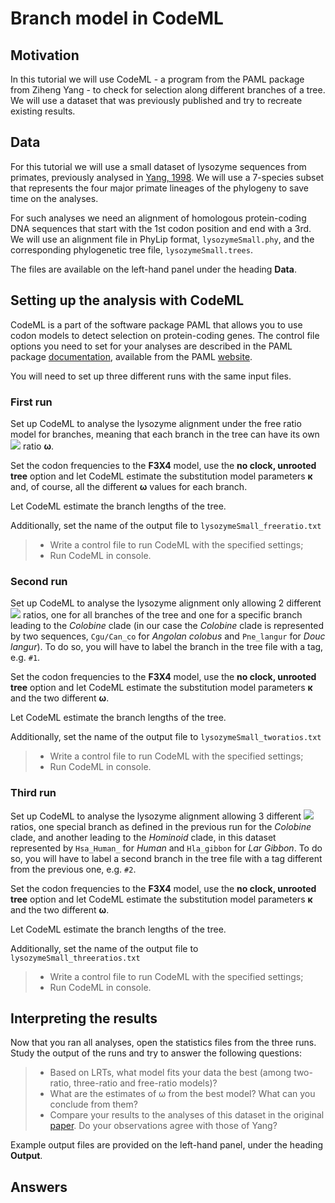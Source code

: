 # Branch model in CodeML

## Motivation

In this tutorial we will use CodeML - a program from the PAML package from Ziheng Yang - to check for selection along different branches of a tree. We will use a dataset that was previously published and try to recreate existing results.

## Data

For this tutorial we will use a small dataset of lysozyme sequences from primates, previously analysed in [Yang, 1998](https://academic.oup.com/mbe/article/15/5/568/987857?login=false). We will use a 7-species subset that represents the four major primate lineages of the phylogeny to save time on the analyses.

For such analyses we need an alignment of homologous protein-coding DNA sequences that start with the 1st codon position and end with a 3rd. We will use an alignment file in PhyLip format, `lysozymeSmall.phy`, and the corresponding phylogenetic tree file, `lysozymeSmall.trees`.

The files are available on the left-hand panel under the heading **Data**.


## Setting up the analysis with CodeML

CodeML is a part of the software package PAML that allows you to use codon models to detect selection on protein-coding genes. The control file options you need to set for your analyses are described in the PAML package [documentation](http://abacus.gene.ucl.ac.uk/software/pamlDOC.pdf), available from the PAML [website](http://abacus.gene.ucl.ac.uk/software/paml.html).

You will need to set up three different runs with the same input files.

### First run

Set up CodeML to analyse the lysozyme alignment under the free ratio model for branches, meaning that each branch in the tree can have its own <img src="https://render.githubusercontent.com/render/math?math=d_n/d_s"> ratio **ω**.

Set the codon frequencies to the **F3X4** model, use the **no clock, unrooted tree** option and let CodeML estimate the substitution model parameters **κ** and, of course, all the different **ω** values for each branch.

Let CodeML estimate the branch lengths of the tree.

Additionally, set the name of the output file to `lysozymeSmall_freeratio.txt`

> - Write a control file to run CodeML with the specified settings;
> - Run CodeML in console.

### Second run

Set up CodeML to analyse the lysozyme alignment only allowing 2 different <img src="https://render.githubusercontent.com/render/math?math=d_n/d_s"> ratios, one for all branches of the tree and one for a specific branch leading to the *Colobine* clade (in our case the *Colobine* clade is represented by two sequences, `Cgu/Can_co` for *Angolan colobus* and `Pne_langur` for *Douc langur*). To do so, you will have to label the branch in the tree file with a tag, e.g. `#1`. 

Set the codon frequencies to the **F3X4** model, use the **no clock, unrooted tree** option and let CodeML estimate the substitution model parameters **κ** and the two different **ω**.

Let CodeML estimate the branch lengths of the tree.

Additionally, set the name of the output file to `lysozymeSmall_tworatios.txt`

> - Write a control file to run CodeML with the specified settings;
> - Run CodeML in console.

### Third run

Set up CodeML to analyse the lysozyme alignment allowing 3 different <img src="https://render.githubusercontent.com/render/math?math=d_n/d_s"> ratios, one special branch as defined in the previous run for the *Colobine* clade, and another leading to the *Hominoid* clade, in this dataset represented by `Hsa_Human_` for *Human* and `Hla_gibbon` for *Lar Gibbon*. To do so, you will have to label a second branch in the tree file with a tag different from the previous one, e.g. `#2`. 

Set the codon frequencies to the **F3X4** model, use the **no clock, unrooted tree** option and let CodeML estimate the substitution model parameters **κ** and the two different **ω**.

Let CodeML estimate the branch lengths of the tree.

Additionally, set the name of the output file to `lysozymeSmall_threeratios.txt`

> - Write a control file to run CodeML with the specified settings;
> - Run CodeML in console.

## Interpreting the results

Now that you ran all analyses, open the statistics files from the three runs. Study the output of the runs and try to answer the following questions:

> - Based on LRTs, what model fits your data the best (among two-ratio, three-ratio and free-ratio models)?
> - What are the estimates of ω from the best model? What can you conclude from them?
> - Compare your results to the analyses of this dataset in the original [paper](https://academic.oup.com/mbe/article/15/5/568/987857?login=false). Do your observations agree with those of Yang?

Example output files are provided on the left-hand panel, under the heading **Output**.

## Answers
